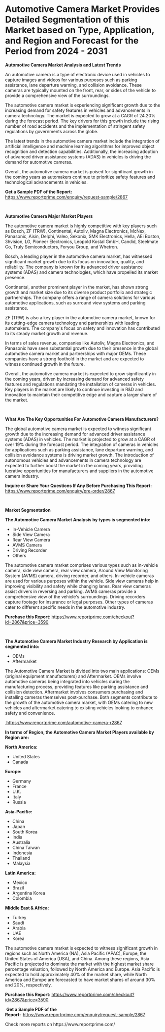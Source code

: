 <p><h1>Automotive Camera Market Provides Detailed Segmentation of this Market based on Type, Application, and Region and Forecast for the Period from 2024 - 2031</h1></p><p><strong>Automotive Camera Market Analysis and Latest Trends</strong></p>
<p><p>An automotive camera is a type of electronic device used in vehicles to capture images and videos for various purposes such as parking assistance, lane departure warning, and collision avoidance. These cameras are typically mounted on the front, rear, or sides of the vehicle to provide a comprehensive view of the surroundings.</p><p>The automotive camera market is experiencing significant growth due to the increasing demand for safety features in vehicles and advancements in camera technology. The market is expected to grow at a CAGR of 24.20% during the forecast period. The key drivers for this growth include the rising number of road accidents and the implementation of stringent safety regulations by governments across the globe.</p><p>The latest trends in the automotive camera market include the integration of artificial intelligence and machine learning algorithms for improved object recognition and detection capabilities. Additionally, the increasing adoption of advanced driver assistance systems (ADAS) in vehicles is driving the demand for automotive cameras.</p><p>Overall, the automotive camera market is poised for significant growth in the coming years as automakers continue to prioritize safety features and technological advancements in vehicles.</p></p>
<p><strong>Get a Sample PDF of the Report:&nbsp;</strong> <a href="https://www.reportprime.com/enquiry/request-sample/2867">https://www.reportprime.com/enquiry/request-sample/2867</a></p>
<p>&nbsp;</p>
<p><strong>Automotive Camera Major Market Players</strong></p>
<p><p>The automotive camera market is highly competitive with key players such as Bosch, ZF (TRW), Continental, Autoliv, Magna Electronics, McNex, Panasonic, Aisin, Delphi, Valeo, Sekonix, SMK Electronics, Hella, AEi Boston, 3hvision, LG, Pioneer Electronics, Leopold Kostal GmbH, Candid, Steelmate Co, Truly Semiconductors, Foryou Group, and Whetron.</p><p>Bosch, a leading player in the automotive camera market, has witnessed significant market growth due to its focus on innovation, quality, and reliability. The company is known for its advanced driver assistance systems (ADAS) and camera technologies, which have propelled its market presence.</p><p>Continental, another prominent player in the market, has shown strong growth and market size due to its diverse product portfolio and strategic partnerships. The company offers a range of camera solutions for various automotive applications, such as surround view systems and parking assistance.</p><p>ZF (TRW) is also a key player in the automotive camera market, known for its cutting-edge camera technology and partnerships with leading automakers. The company's focus on safety and innovation has contributed to its steady market growth and revenue.</p><p>In terms of sales revenue, companies like Autoliv, Magna Electronics, and Panasonic have seen substantial growth due to their presence in the global automotive camera market and partnerships with major OEMs. These companies have a strong foothold in the market and are expected to witness continued growth in the future.</p><p>Overall, the automotive camera market is expected to grow significantly in the coming years, driven by increasing demand for advanced safety features and regulations mandating the installation of cameras in vehicles. Key players in the market are likely to continue investing in R&D and innovation to maintain their competitive edge and capture a larger share of the market.</p></p>
<p>&nbsp;</p>
<p><strong>What Are The Key Opportunities For Automotive Camera Manufacturers?</strong></p>
<p><p>The global automotive camera market is expected to witness significant growth due to the increasing demand for advanced driver assistance systems (ADAS) in vehicles. The market is projected to grow at a CAGR of over 19% during the forecast period. The integration of cameras in vehicles for applications such as parking assistance, lane departure warning, and collision avoidance systems is driving market growth. The introduction of autonomous vehicles and advancements in camera technology are expected to further boost the market in the coming years, providing lucrative opportunities for manufacturers and suppliers in the automotive camera industry.</p></p>
<p><strong>Inquire or Share Your Questions If Any Before Purchasing This Report:</strong> <a href="https://www.reportprime.com/enquiry/pre-order/2867">https://www.reportprime.com/enquiry/pre-order/2867</a></p>
<p>&nbsp;</p>
<p><strong>Market Segmentation</strong></p>
<p><strong>The Automotive Camera Market Analysis by types is segmented into:</strong></p>
<p><ul><li>In-Vehicle Camera</li><li>Side View Camera</li><li>Rear View Camera</li><li>AVMS Camera</li><li>Driving Recorder</li><li>Others</li></ul></p>
<p><p>The automotive camera market comprises various types such as in-vehicle camera, side view camera, rear view camera, Around View Monitoring System (AVMS) camera, driving recorder, and others. In-vehicle cameras are used for various purposes within the vehicle. Side view cameras help in improving visibility and safety while changing lanes. Rear view cameras assist drivers in reversing and parking. AVMS cameras provide a comprehensive view of the vehicle's surroundings. Driving recorders capture footage for insurance or legal purposes. Other types of cameras cater to different specific needs in the automotive industry.</p></p>
<p><strong>Purchase this Report:&nbsp;</strong><a href="https://www.reportprime.com/checkout?id=2867&price=3590">https://www.reportprime.com/checkout?id=2867&price=3590</a></p>
<p>&nbsp;</p>
<p><strong>The Automotive Camera Market Industry Research by Application is segmented into:</strong></p>
<p><ul><li>OEMs</li><li>Aftermarket</li></ul></p>
<p><p>The Automotive Camera Market is divided into two main applications: OEMs (original equipment manufacturers) and Aftermarket. OEMs involve automotive cameras being integrated into vehicles during the manufacturing process, providing features like parking assistance and collision detection. Aftermarket involves consumers purchasing and installing cameras themselves post-purchase. Both segments contribute to the growth of the automotive camera market, with OEMs catering to new vehicles and aftermarket catering to existing vehicles looking to enhance safety and convenience.</p></p>
<p><a href="https://www.reportprime.com/automotive-camera-r2867">&nbsp;https://www.reportprime.com/automotive-camera-r2867</a></p>
<p><strong>In terms of Region, the Automotive Camera Market Players available by Region are:</strong></p>
<p>
    <p> <strong> North America: </strong>
        <ul>
            <li>United States</li>
            <li>Canada</li>
        </ul>
        </p> 
    <p> <strong> Europe: </strong>
        <ul>
            <li>Germany</li>
            <li>France</li>
            <li>U.K.</li>
            <li>Italy</li>
            <li>Russia</li>
        </ul>
        </p> 
    <p> <strong> Asia-Pacific: </strong>
        <ul>
            <li>China</li>
            <li>Japan</li>
            <li>South Korea</li>
            <li>India</li>
            <li>Australia</li>
            <li>China Taiwan</li>
            <li>Indonesia</li>
            <li>Thailand</li>
            <li>Malaysia</li>
        </ul>
        </p> 
    <p> <strong> Latin America: </strong>
        <ul>
            <li>Mexico</li>
            <li>Brazil</li>
            <li>Argentina Korea</li>
            <li>Colombia</li>
        </ul>
        </p> 
    <p> <strong> Middle East & Africa: </strong>
        <ul>
            <li>Turkey</li>
            <li>Saudi</li>
            <li>Arabia</li>
            <li>UAE</li>
            <li>Korea</li>
        </ul>
    </p>
    </p>
<p><p>The automotive camera market is expected to witness significant growth in regions such as North America (NA), Asia Pacific (APAC), Europe, the United States of America (USA), and China. Among these regions, Asia Pacific is projected to dominate the market with the highest market share percentage valuation, followed by North America and Europe. Asia Pacific is expected to hold approximately 40% of the market share, while North America and Europe are forecasted to have market shares of around 30% and 20%, respectively.</p></p>
<p><strong>Purchase this Report: </strong><a href="https://www.reportprime.com/checkout?id=2867&price=3590">https://www.reportprime.com/checkout?id=2867&price=3590</a></p>
<p>&nbsp;<strong>Get a Sample PDF of the Report:&nbsp;&nbsp;</strong><a href="https://www.reportprime.com/enquiry/request-sample/2867">https://www.reportprime.com/enquiry/request-sample/2867</a></p>
<p><strong></strong></p>
<p>Check more reports on https://www.reportprime.com/</p>